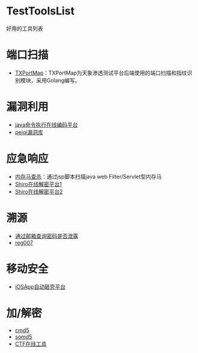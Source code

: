 # TestToolsList
好用的工具列表

# 端口扫描
 - [TXPortMap](https://github.com/4dogs-cn/TXPortMap)：TXPortMap为天象渗透测试平台后端使用的端口扫描和指纹识别模块，采用Golang编写。

# 漏洞利用
 - [java命令执行在线编码平台](http://www.jackson-t.ca/runtime-exec-payloads.html)
 - [peiqi漏洞库](http://wiki.peiqi.tech/TIME.html)


# 应急响应
 - [内存马查杀](https://github.com/c0ny1/java-memshell-scanner)：通过jsp脚本扫描java web Filter/Servlet型内存马
 - [Shiro在线解密平台1](https://simolin.cn/tools/shiro/)
 - [Shiro在线解密平台2](http://vulsee.com/tools/shiroDe/shiroDecrypt.html)

# 溯源
 - [通过邮箱查询密码是否泄露](https://haveibeenpwned.com/)
 - [reg007](https://www.reg007.com/)

# 移动安全
 - [iOSApp自动砸壳平台](http://www.dumpapp.com/)

# 加/解密
 - [cmd5](https://www.cmd5.com/)
 - [somd5](https://www.somd5.com/)
 - [CTF在线工具](http://ctf.ssleye.com/)

